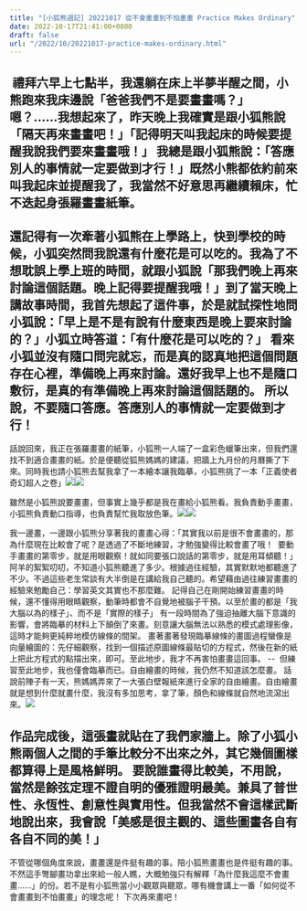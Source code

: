 ```yaml
---
title: "[小狐熊週記] 20221017 從不會畫畫到不怕畫畫 Practice Makes Ordinary"
date: 2022-10-17T21:41:00+0800
draft: false
url: "/2022/10/20221017-practice-makes-ordinary.html"
---
```


 禮拜六早上七點半，我還躺在床上半夢半醒之間，小熊跑來我床邊說「爸爸我們不是要畫畫嗎？」嗯？……我想起來了，昨天晚上我確實是跟小狐熊說「隔天再來畫畫吧！」「記得明天叫我起床的時候要提醒我說我們要來畫畫哦！」
我總是跟小狐熊說：「答應別人的事情就一定要做到才行！」既然小熊都依約前來叫我起床並提醒我了，我當然不好意思再繼續賴床，忙不迭起身張羅畫畫紙筆。
--
還記得有一次牽著小狐熊在上學路上，快到學校的時候，小狐突然問我說還有什麼花是可以吃的。我為了不想耽誤上學上班的時間，就跟小狐說「那我們晚上再來討論這個話題。晚上記得要提醒我哦！」到了當天晚上講故事時間，我首先想起了這件事，於是就試探性地問小狐說：「早上是不是有說有什麼東西是晚上要來討論的？」小狐立時答道：「有什麼花是可以吃的？」
看來小狐並沒有隨口問完就忘，而是真的認真地把這個問題存在心裡，準備晚上再來討論。還好我早上也不是隨口敷衍，是真的有準備晚上再來討論這個話題的。
所以說，不要隨口答應。答應別人的事情就一定要做到才行！
--
話說回來，我正在張羅畫畫的紙筆，小狐熊一人端了一盒彩色蠟筆出來，但我們還找不到適合畫畫的紙。於是便聽從狐熊媽媽的建議，把牆上九月份的月曆撕了下來。同時我也請小狐熊去幫我拿了一本繪本讓我臨摹，小狐熊挑了一本「正義使者 奇幻超人之卷」![](https://blogger.googleusercontent.com/img/a/AVvXsEjhdp-XxiTZSAgxzNuWC0Hq7eYnS_L1M82lZcMZFtptxXHzQThnCBcyryhu9wY3jYFeHCkTYBMkqEuoG-qMskQMn35Ogmi4juJSe2ix7M2xeWV-Q4nxeBpdeVFbhkroIugAC3qu8J5mQ20JfkKUZqokcIPTa05N3T6TV4E21Ey4nu5hBpVBztpZUV3x)![](https://blogger.googleusercontent.com/img/a/AVvXsEg3mi_wgHWjATQVlZIIwJ2Enb89riPovzExb5KSLnhxqu0Lu4M4G_8EhGnQxOhcadgMOC6Zu99Qc174LBlkSSWsqtXkQJCjiBv6eVZwrIWP44cpixRwh9HaTMyxljk3XZzf6lXBD4OYNaBE9MlMcof2j5kYJDdCk4KcB8VCdKxkfir8O3x_hBbRUsyu)


雖然是小狐熊說要畫畫，但事實上幾乎都是我在畫給小狐熊看。我負責動手畫畫，小狐熊負責動口指導，也負責幫忙我取放色筆。![](https://blogger.googleusercontent.com/img/a/AVvXsEhKliyhwVyG8vrXb3Hk6-7X-EGvlx6yLlxmLtHFcMZ3cHs9qRNY6UizEwmd6mC3D6r4DEXnQJ6kTEIIO8SkiFld2MPN3vm2Qfs57ggnU5mGAfdfMocxzOefEpoD4-kH5N_ib7t7cuSfm2c0D9NSYd7N_NNk1lWb9mS2bp-_4nHRno_vD1LNaj1VNsCR)![](https://blogger.googleusercontent.com/img/a/AVvXsEgU-5jm9mSlTr-zGkQGOMqLgWp3UsE6gCCMmXAHHPZ43XOa1Bjrsis3_N72W79ExR9f4BaHKbBD-d9YAuhW3mQDgt59Dld5vTJb1bMmvBtZtvurVJlg1rgyaeOHyb5WoztSrTWhrh_bpYNilS8eY7_SKRuiWjuANZSg89CF1gwJcAcRHdtC1Up_6jW_)

我一邊畫，一邊跟小狐熊分享著我的畫畫心得：「其實我以前是很不會畫畫的，那為什麼現在比較會了呢？是透過了不斷地練習，才勉強變得比較會畫了哦！ 
要動手畫畫的第零步，就是用眼觀察！就如同要張口說話的第零步，就是用耳傾聽！」
阿羊的絮絮叨叨，不知道小狐熊聽進了多少。根據過往經驗，其實默默地都聽進了不少。不過這些老生常談有大半倒是在講給我自己聽的。希望藉由過往練習畫畫的經驗來勉勵自己：學習英文其實也不那麼難。
記得自己在剛開始練習畫畫的時候，還不懂得用眼睛觀察，動筆時都會不自覺地被腦子干預。以至於畫的都是「我大腦以為的樣子」、而不是「實際的樣子」
有一段時間為了強迫抽離大腦下意識的影響，會將臨摹的材料上下顛倒了來畫。刻意讓大腦無法以熟悉的模式處理影像，這時才能夠更純粹地模仿線條的間架。
畫著畫著發現臨摹線條的畫圖過程蠻像是向量繪圖的：先仔細觀察，找到一個描述原圖線條最貼切的方程式，然後在新的紙上把此方程式的點描出來，即可。至此地步，我才不再害怕畫畫這回事。
-- 
但練習至此地步，我也僅會臨摹而已。自由繪畫的時候，我仍然不知道該怎麼畫。
話說前陣子有一天，熊媽媽弄來了一大張白壁報紙來進行全家的自由繪畫。自由繪畫就是想到什麼就畫什麼，我沒有多加思考，拿了筆，顏色和線條就自然地流瀉出來。![](https://blogger.googleusercontent.com/img/a/AVvXsEgpuLnoiui4_FEeZOpCQa5dhmk0320gVZ4V32_tcVz1zTV3XDXbFrXpn4K1wrqmrAwKSfxYDAiTcOC-AK9r_6IpQCOGq-fIUyxvskGnfZeIkZ57uFUDw2uF2HEsSdyiWK0xH3-YmCmOWMfDaoEsWq9ExV-jWCGB-v4DKEoERtPlTA1fCz5Yfcuua0s2)

作品完成後，這張畫就貼在了我們家牆上。除了小狐小熊兩個人之間的手筆比較分不出來之外，其它幾個圖樣都算得上是風格鮮明。
要說誰畫得比較美，不用說，當然是餘弦定理不證自明的優雅證明最美。兼具了普世性、永恆性、創意性與實用性。但我當然不會這樣武斷地說出來，我會說「美感是很主觀的、這些圖畫各自有各自不同的美！」
--
不管從哪個角度來說，畫畫還是件挺有趣的事。陪小狐熊畫畫也是件挺有趣的事。
不然這手彆腳畫功拿出來給一般人瞧，大概勉強只有解釋「為什麼我這麼不會畫畫……」的份。若不是有小狐熊當小小觀眾與聽眾，哪有機會講上一番「如何從不會畫畫到不怕畫畫」的理念呢！
下次再來畫吧！

